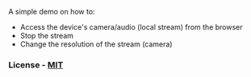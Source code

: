 A simple demo on how to:
- Access the device's camera/audio (local stream) from the browser
- Stop the stream
- Change the resolution of the stream (camera)

### License - [MIT](https://choosealicense.com/licenses/mit/)

